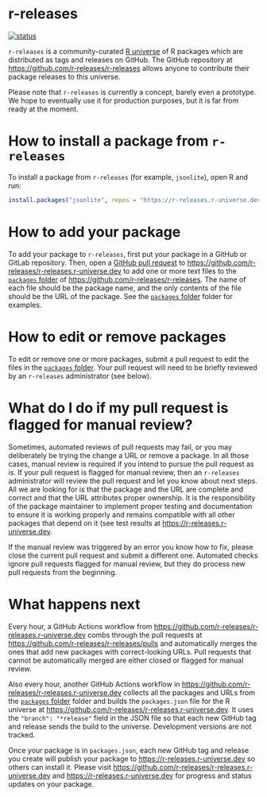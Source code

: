 # r-releases

[![status](https://www.repostatus.org/badges/latest/concept.svg)](https://www.repostatus.org/#concept)

`r-releases` is a community-curated [R universe](https://github.com/r-universe-org/help) of R packages which are distributed as tags and releases on GitHub. The GitHub repository at <https://github.com/r-releases/r-releases> allows anyone to contribute their package releases to this universe.

Please note that `r-releases` is currently a concept, barely even a prototype. We hope to eventually use it for production purposes, but it is far from ready at the moment.

# How to install a package from `r-releases`

To install a package from `r-releases` (for example, `jsonlite`), open R and run:

```r
install.packages("jsonlite", repos = "https://r-releases.r-universe.dev")
```

# How to add your package

To add your package to `r-releases`, first put your package in a GitHub or GitLab repository. Then, open a [GitHub pull request](https://docs.github.com/en/pull-requests/collaborating-with-pull-requests/proposing-changes-to-your-work-with-pull-requests/about-pull-requests) to <https://github.com/r-releases/r-releases.r-universe.dev> to add one or more text files to the [`packages` folder](https://github.com/r-releases/r-releases/tree/main/packages) of <https://github.com/r-releases/r-releases>. The name of each file should be the package name, and the only contents of the file should be the URL of the package. See the [`packages` folder](https://github.com/r-releases/r-releases/tree/main/packages) folder for examples.

# How to edit or remove packages

To edit or remove one or more packages, submit a pull request to edit the files in the  [`packages` folder](https://github.com/r-releases/r-releases/tree/main/packages). Your pull request will need to be briefly reviewed by an `r-releases` administrator (see below).

# What do I do if my pull request is flagged for manual review?

Sometimes, automated reviews of pull requests may fail, or you may deliberately be trying the change a URL or remove a package. In all those cases, manual review is required if you intend to pursue the pull request as is. If your pull request is flagged for manual review, then an `r-releases` administrator will review the pull request and let you know about next steps. All we are looking for is that the package and the URL are complete and correct and that the URL attributes proper ownership. It is the responsibility of the package maintainer to implement proper testing and documentation to ensure it is working properly and remains compatible with all other packages that depend on it (see test results at <https://r-releases.r-universe.dev>.

If the manual review was triggered by an error you know how to fix, please close the current pull request and submit a different one. Automated checks ignore pull requests flagged for manual review, but they do process new pull requests from the beginning.

# What happens next

Every hour, a GitHub Actions workflow from <https://github.com/r-releases/r-releases.r-universe.dev> combs through the pull requests at <https://github.com/r-releases/r-releases/pulls> and automatically merges the ones that add new packages with correct-looking URLs. Pull requests that cannot be automatically merged are either closed or flagged for manual review. 

Also every hour, another GitHub Actions workflow in <https://github.com/r-releases/r-releases.r-universe.dev> collects all the packages and URLs from the [`packages` folder](https://github.com/r-releases/r-releases/tree/main/packages) folder and builds the `packages.json` file for the R universe at <https://github.com/r-releases/r-releases.r-universe.dev>. It uses the `"branch": "*release"` field in the JSON file so that each new GitHub tag and release sends the build to the universe. Development versions are not tracked.

Once your package is in `packages.json`, each new GitHub tag and release you create will publish your package to <https://r-releases.r-universe.dev> so others can install it. Please visit <https://github.com/r-releases/r-releases.r-universe.dev> and <https://r-releases.r-universe.dev> for progress and status updates on your package.
